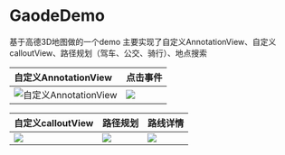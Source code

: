 # GaodeDemo
基于高德3D地图做的一个demo
主要实现了自定义AnnotationView、自定义calloutView、路径规划（驾车、公交、骑行）、地点搜索

| 自定义AnnotationView     | 点击事件    |
| :------------- | :------------- |
| ![自定义AnnotationView](https://ww4.sinaimg.cn/large/006tKfTcgy1fdede00h1pj30ku112k79.jpg)      | ![](https://ww1.sinaimg.cn/large/006tKfTcgy1fdedf7v7qsj30ku112dta.jpg)       |


| 自定义calloutView    | 路径规划    |路线详情     |
| :------------- | :------------- |:------------- |
| ![](https://ww1.sinaimg.cn/large/006tKfTcgy1fdedftkq6ij30ku112gze.jpg)      | ![](https://ww4.sinaimg.cn/large/006tKfTcgy1fdedgem5nfj30ku112gsm.jpg)      |![](https://ww2.sinaimg.cn/large/006tKfTcgy1fdedh2wke8j30ku112tbd.jpg)     |
